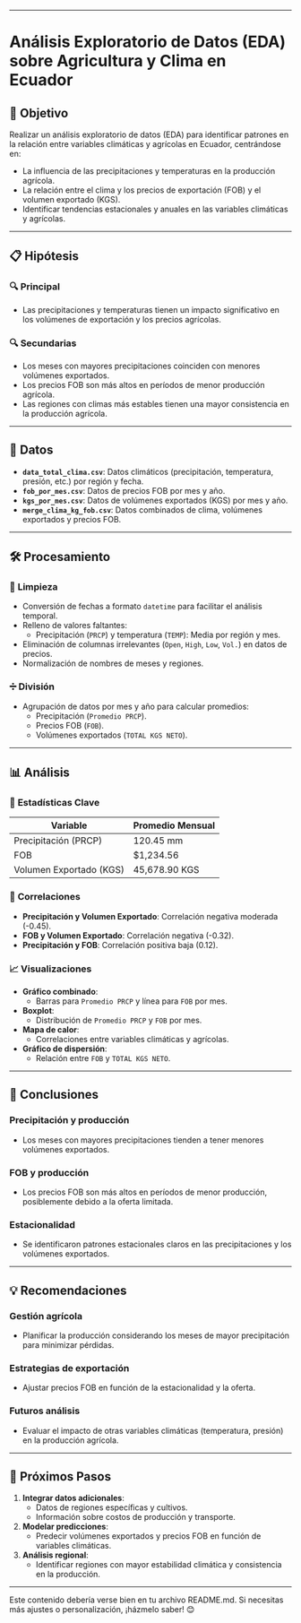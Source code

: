 
---

# **Análisis Exploratorio de Datos (EDA) sobre Agricultura y Clima en Ecuador**

## 📌 **Objetivo**
Realizar un análisis exploratorio de datos (EDA) para identificar patrones en la relación entre variables climáticas y agrícolas en Ecuador, centrándose en:
- La influencia de las precipitaciones y temperaturas en la producción agrícola.
- La relación entre el clima y los precios de exportación (FOB) y el volumen exportado (KGS).
- Identificar tendencias estacionales y anuales en las variables climáticas y agrícolas.

---

## 📋 **Hipótesis**

### 🔍 **Principal**
- Las precipitaciones y temperaturas tienen un impacto significativo en los volúmenes de exportación y los precios agrícolas.

### 🔍 **Secundarias**
- Los meses con mayores precipitaciones coinciden con menores volúmenes exportados.
- Los precios FOB son más altos en períodos de menor producción agrícola.
- Las regiones con climas más estables tienen una mayor consistencia en la producción agrícola.

---

## 📂 **Datos**
- **`data_total_clima.csv`**: Datos climáticos (precipitación, temperatura, presión, etc.) por región y fecha.
- **`fob_por_mes.csv`**: Datos de precios FOB por mes y año.
- **`kgs_por_mes.csv`**: Datos de volúmenes exportados (KGS) por mes y año.
- **`merge_clima_kg_fob.csv`**: Datos combinados de clima, volúmenes exportados y precios FOB.

---

## 🛠 **Procesamiento**

### 🔧 **Limpieza**
- Conversión de fechas a formato `datetime` para facilitar el análisis temporal.
- Relleno de valores faltantes:
  - Precipitación (`PRCP`) y temperatura (`TEMP`): Media por región y mes.
- Eliminación de columnas irrelevantes (`Open`, `High`, `Low`, `Vol.`) en datos de precios.
- Normalización de nombres de meses y regiones.

### ➗ **División**
- Agrupación de datos por mes y año para calcular promedios:
  - Precipitación (`Promedio PRCP`).
  - Precios FOB (`FOB`).
  - Volúmenes exportados (`TOTAL KGS NETO`).

---

## 📊 **Análisis**

### 📌 **Estadísticas Clave**

| **Variable**          | **Promedio Mensual** |
|------------------------|----------------------|
| Precipitación (PRCP)   | 120.45 mm           |
| FOB                   | $1,234.56           |
| Volumen Exportado (KGS)| 45,678.90 KGS       |

### 🔗 **Correlaciones**
- **Precipitación y Volumen Exportado**: Correlación negativa moderada (-0.45).
- **FOB y Volumen Exportado**: Correlación negativa (-0.32).
- **Precipitación y FOB**: Correlación positiva baja (0.12).

### 📈 **Visualizaciones**
- **Gráfico combinado**:
  - Barras para `Promedio PRCP` y línea para `FOB` por mes.
- **Boxplot**:
  - Distribución de `Promedio PRCP` y `FOB` por mes.
- **Mapa de calor**:
  - Correlaciones entre variables climáticas y agrícolas.
- **Gráfico de dispersión**:
  - Relación entre `FOB` y `TOTAL KGS NETO`.

---

## 🎯 **Conclusiones**

### **Precipitación y producción**
- Los meses con mayores precipitaciones tienden a tener menores volúmenes exportados.

### **FOB y producción**
- Los precios FOB son más altos en períodos de menor producción, posiblemente debido a la oferta limitada.

### **Estacionalidad**
- Se identificaron patrones estacionales claros en las precipitaciones y los volúmenes exportados.

---

## 💡 **Recomendaciones**

### **Gestión agrícola**
- Planificar la producción considerando los meses de mayor precipitación para minimizar pérdidas.

### **Estrategias de exportación**
- Ajustar precios FOB en función de la estacionalidad y la oferta.

### **Futuros análisis**
- Evaluar el impacto de otras variables climáticas (temperatura, presión) en la producción agrícola.

---

## 🚀 **Próximos Pasos**
1. **Integrar datos adicionales**:
   - Datos de regiones específicas y cultivos.
   - Información sobre costos de producción y transporte.
2. **Modelar predicciones**:
   - Predecir volúmenes exportados y precios FOB en función de variables climáticas.
3. **Análisis regional**:
   - Identificar regiones con mayor estabilidad climática y consistencia en la producción.

---

Este contenido debería verse bien en tu archivo README.md. Si necesitas más ajustes o personalización, ¡házmelo saber! 😊